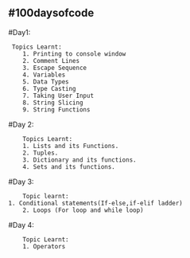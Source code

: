 ## #100daysofcode

#Day1:
    
     Topics Learnt: 
        1. Printing to console window
        2. Comment Lines
        3. Escape Sequence
        4. Variables
        5. Data Types
        6. Type Casting
        7. Taking User Input
        8. String Slicing
        9. String Functions
        

#Day 2:

        Topics Learnt:
        1. Lists and its Functions.
        2. Tuples.
        3. Dictionary and its functions.
        4. Sets and its functions.
        
#Day 3:

        Topic learnt:
	1. Conditional statements(If-else,if-elif ladder)
        2. Loops (For loop and while loop)
#Day 4:
        
        Topic Learnt:
        1. Operators